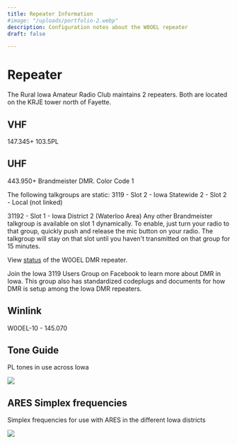 ```yaml
---
title: Repeater Information
#image: "/uploads/portfolio-2.webp"
description: Configuration notes about the W0OEL repeater
draft: false

---
```


# Repeater

The Rural Iowa Amateur Radio Club maintains 2 repeaters. Both are located on the KRJE tower north of Fayette.

## VHF

147.345+ 103.5PL

## UHF

443.950+ Brandmeister DMR. Color Code 1

The following talkgroups are static:
3119 - Slot 2 - Iowa Statewide
2 - Slot 2 - Local (not linked)

31192 - Slot 1 - Iowa District 2 (Waterloo Area)
Any other Brandmeister talkgroup is available on slot 1 dynamically. To enable, just turn your radio to that group, quickly push and release the mic button on your radio. The talkgroup will stay on that slot until you haven't transmitted on that group for 15 minutes.

View [status](https://brandmeister.network/?page=repeater&id=311914) of the W0OEL DMR repeater.

Join the Iowa 3119 Users Group on Facebook to learn more about DMR in Iowa. This group also has standardized codeplugs and documents for how DMR is setup among the Iowa DMR repeaters.

## Winlink

W0OEL-10 - 145.070

## Tone Guide

PL tones in use across Iowa

![](/images/tone_guide.jpg)

## ARES Simplex frequencies

Simplex frequencies for use with ARES in the different Iowa districts

![](/images/ares_simplex.png)